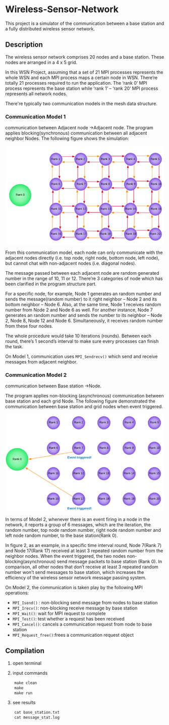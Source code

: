 # Wireless-Sensor-Network
This project is a simulator of the communication between a base station and a fully distributed wireless sensor network.

## Description
The wireless sensor network comprises 20 nodes and a base station. These nodes are arranged in a 4 x 5 grid.

In this WSN Project, assuming that a set of 21 MPI processes represents the whole WSN and each MPI process maps a certain node in WSN. There’re totally 21 processes required to run the application.
The ‘rank 0’ MPI process represents the base station while ‘rank 1’ – ‘rank 20’ MPI process represents all network nodes.

There're typically two communication models in the mesh data structure.
### Communication Model 1
communication between Adjacent node →Adjacent node.
The program applies blocking(synchronous) communication between all adjacent neighbor Nodes. The following figure shows the simulation:

![WSN_model1](https://github.com/daniel2643/Wireless-Sensor-Network/blob/master/images/WSN_model1.png)

From this communication model, each node can only communicate with the adjacent nodes directly (i.e. top node, right node, bottom node, left node), but cannot chat with non-adjacent nodes (i.e. diagonal nodes).

The message passed between each adjacent node are random generated number in the range of 10, 11 or 12. There’re 3 categories of node which has been clarified in the program structure part.

For a specific node, for example, Node 1 generates an random number and sends the message(random number) to it right neighbor – Node 2 and its bottom neighbor – Node 6. Also, at the same time, Node 1 receives random number from Node 2 and Node 6 as well. For another instance, Node 7 generates an random number and sends the number to its neighbor – Node 2, Node 8, Node 12 and Node 6. Simultaneously, it receives random number from these four nodes.

The whole procedure would take 10 iterations (rounds). Between each round, there’s 1 second’s interval to make sure every processes can finish the task.

On Model 1, communication uses `MPI_Sendrecv()` which send and receive messages from adjacent neighbor.


### Communication Model 2
communication between Base station →Node.

The program applies non-blocking (asynchronous) communication between base station and each grid Node. The following figure demonstrated the communication between base station and grid nodes when event triggered.

![WSN_model2](https://github.com/daniel2643/Wireless-Sensor-Network/blob/master/images/WSN_model2.png)

In terms of Model 2, whenever there is an event firing in a node in the network, it reports a group of 6 messages, which are the iteration, the random number, top node random number, right node random number and left node random number, to the base station(Rank 0).

In figure 2, as an example, in a specific time interval round, Node 7(Rank 7) and Node 17(Rank 17) received at least 3 repeated random number from the neighbor nodes. When the event triggered, the two nodes non- blocking(asynchronous) send message packets to base station (Rank 0). In comparison, all other nodes that don’t receive at least 3 repeated random number won’t send messages to base station, which increases the efficiency of the wireless sensor network message passing system.

On Model 2, the communication is taken play by the following MPI operations:
- `MPI_Isend()` : non-blocking send message from nodes to base station
- `MPI_Irecv()`: non-blocking receive message by base station
- `MPI_Wait()`: wait for MPI request to complete
- `MPI_Test()`: test whether a request has been received
- `MPI_Cancel()`: cancels a communication request from node to base station
- `MPI_Request_free()`:frees a communication request object


## Compilation

1. open terminal

2. input commands
```
    make clean
    make
    make run
```

3. see results
```
    cat base_station.txt
    cat message_stat.log
```












